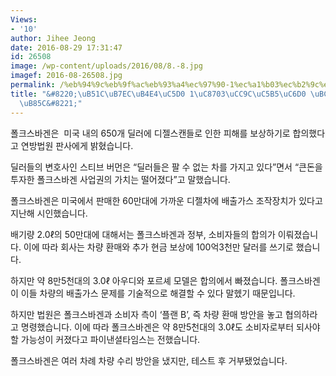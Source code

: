 ```yaml
---
Views:
- '10'
author: Jihee Jeong
date: 2016-08-29 17:31:47
id: 26508
image: /wp-content/uploads/2016/08/8.-8.jpg
imagef: 2016-08-26508.jpg
permalink: /%eb%94%9c%eb%9f%ac%eb%93%a4%ec%97%90-1%ec%a1%b03%ec%b2%9c%ec%96%b5%ec%9b%90-%eb%b3%b4%ec%83%81%ed%82%a4%eb%a1%9c/
title: "&#8220;\uB51C\uB7EC\uB4E4\uC5D0 1\uC8703\uCC9C\uC5B5\uC6D0 \uBCF4\uC0C1\uD0A4\
  \uB85C&#8221;"
---
```


폴크스바겐은  미국 내의 650개 딜러에 디젤스캔들로 인한 피해를 보상하기로 합의했다고 연방법원 판사에게 밝혔습니다.

딜러들의 변호사인 스티브 버먼은 &#8220;딜러들은 팔 수 없는 차를 가지고 있다&#8221;면서 &#8220;큰돈을 투자한 폴크스바겐 사업권의 가치는 떨어졌다&#8221;고 말했습니다.

폴크스바겐은 미국에서 판매한 60만대에 가까운 디젤차에 배출가스 조작장치가 있다고 지난해 시인했습니다.

배기량 2.0ℓ의 50만대에 대해서는 폴크스바겐과 정부, 소비자들의 합의가 이뤄졌습니다. 이에 따라 회사는 차량 환매와 추가 현금 보상에 100억3천만 달러를 쓰기로 했습니다.

하지만 약 8만5천대의 3.0ℓ 아우디와 포르셰 모델은 합의에서 빠졌습니다. 폴크스바겐이 이들 차량의 배출가스 문제를 기술적으로 해결할 수 있다 말헸기 때문입니다.

하지만 법원은 폴크스바겐과 소비자 측이 &#8216;플랜 B&#8217;, 즉 차량 환매 방안을 놓고 협의하라고 명령했습니다. 이에 따라 폴크스바겐은 약 8만5천대의 3.0ℓ도 소비자로부터 되사야 할 가능성이 커졌다고 파이낸셜타임스는 전했습니다.

폴크스바겐은 여러 차례 차량 수리 방안을 냈지만, 테스트 후 거부됐었습니다.